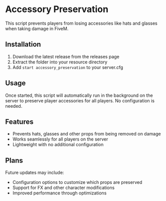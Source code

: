 # Accessory Preservation

This script prevents players from losing accessories like hats and glasses when taking damage in FiveM.

## Installation

1. Download the latest release from the releases page
2. Extract the folder into your resource directory
3. Add `start accessory_preservation` to your server.cfg

## Usage

Once started, this script will automatically run in the background on the server to preserve player accessories for all players. No configuration is needed.

## Features

- Prevents hats, glasses and other props from being removed on damage
- Works seamlessly for all players on the server
- Lightweight with no additional configuration

## Plans

Future updates may include:

- Configuration options to customize which props are preserved
- Support for FX and other character modifications
- Improved performance through optimizations
